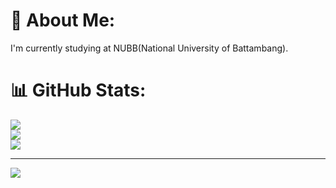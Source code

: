 # 💫 About Me:
I'm currently studying at NUBB(National University of Battambang).

# 📊 GitHub Stats:
![](https://github-readme-stats.vercel.app/api?username=TheTong25&theme=dark&hide_border=false&include_all_commits=false&count_private=false)<br/>
![](https://nirzak-streak-stats.vercel.app/?user=TheTong25&theme=dark&hide_border=false)<br/>
![](https://github-readme-stats.vercel.app/api/top-langs/?username=TheTong25&theme=dark&hide_border=false&include_all_commits=false&count_private=false&layout=compact)


---
[![](https://visitcount.itsvg.in/api?id=TheTong25&icon=0&color=0)](https://visitcount.itsvg.in)

<!-- Proudly created with GPRM ( https://gprm.itsvg.in ) -->
